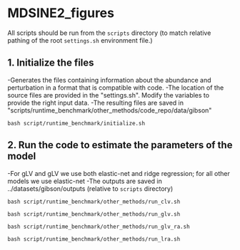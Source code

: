 # MDSINE2_figures


All scripts should be run from the ```scripts``` directory (to match relative pathing of 
the root `settings.sh` environment file.)

## 1. Initialize the files 

-Generates the files containing information about the abundance and perturbation in a format that is compatible with code.
-The location of the source files are provided in the "settings.sh". Modify the variables to provide the right input data.
-The resulting files are saved in  "scripts/runtime_benchmark/other_methods/code_repo/data/gibson"
```
bash script/runtime_benchmark/initialize.sh
```

## 2. Run the code to estimate the parameters of the model 

-For gLV and gLV we use both elastic-net and ridge regression; for all other models we use elastic-net 
-The outputs are saved in ../datasets/gibson/outputs (relative to ```scripts``` directory)

```
bash script/runtime_benchmark/other_methods/run_clv.sh
```
```
bash script/runtime_benchmark/other_methods/run_glv.sh
```
```
bash script/runtime_benchmark/other_methods/run_glv_ra.sh
```
```
bash script/runtime_benchmark/other_methods/run_lra.sh
```
